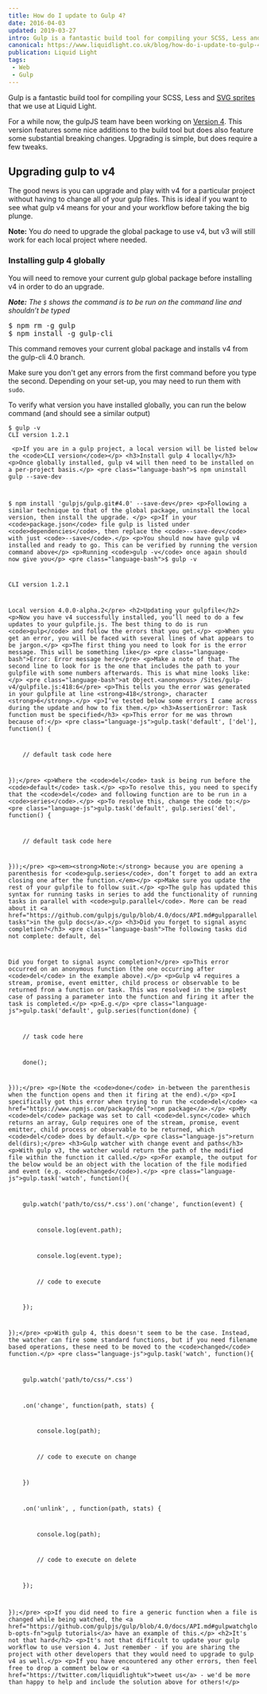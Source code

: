 ```yaml
---
title: How do I update to Gulp 4?
date: 2016-04-03
updated: 2019-03-27
intro: Gulp is a fantastic build tool for compiling your SCSS, Less and SVG sprites that we use at Liquid Light. For a while now, the gulpJS team have been working ...
canonical: https://www.liquidlight.co.uk/blog/how-do-i-update-to-gulp-4/
publication: Liquid Light
tags:
 - Web
 - Gulp
---
```


<p>Gulp is a fantastic build tool for compiling your SCSS, Less and <a href="https://www.liquidlight.co.uk/blog/article/creating-svg-sprites-using-gulp-and-sass/">SVG sprites</a> that we use at Liquid Light.</p>
<p>For a while now, the gulpJS team have been working on <a href="https://github.com/gulpjs/gulp/tree/4.0">Version 4</a>. This version features some nice additions to the build tool but does also feature some substantial breaking changes. Upgrading is simple, but does require a few tweaks.</p>
<h2>Upgrading gulp to v4</h2>
<p>The good news is you can upgrade and play with v4 for a particular project without having to change all of your gulp files. This is ideal if you want to see what gulp v4 means for your and your workflow before taking the big plunge.</p>
<p><strong>Note:</strong> You <em>do</em> need to upgrade the global package to use v4, but v3 will still work for each local project where needed.</p>
<h3>Installing gulp 4 globally</h3>
<p>You will need to remove your current gulp global package before installing v4 in order to do an upgrade.</p>
<p><em><strong>Note:</strong> The <code>$</code> shows the command is to be run on the command line and shouldn’t be typed</em></p>
<pre class="language-bash">$ npm rm -g gulp
$ npm install -g gulp-cli</pre>
<p>This command removes your current global package and installs v4 from the gulp-cli 4.0 branch.</p>
<p>Make sure you don't get any errors from the first command before you type the second. Depending on your set-up, you may need to run them with <code>sudo</code>.</p>
<p>To verify what version you have installed globally, you can run the below command (and should see a similar output)</p>
<pre class="“language-git”"><code>$ gulp -v
CLI version 1.2.1</code></pre>
<p><code> &lt;p&gt;If you are in a gulp project, a local version will be listed below the &lt;code&gt;CLI version&lt;/code&gt;&lt;/p&gt; &lt;h3&gt;Install gulp 4 locally&lt;/h3&gt; &lt;p&gt;Once globally installed, gulp v4 will then need to be installed on a per-project basis.&lt;/p&gt; &lt;pre class="language-bash"&gt;$ npm uninstall gulp --save-dev</code></p><code>
<p>$ npm install 'gulpjs/gulp.git#4.0' --save-dev&lt;/pre&gt; &lt;p&gt;Following a similar technique to that of the global package, uninstall the local version, then install the upgrade. &lt;/p&gt; &lt;p&gt;If in your &lt;code&gt;package.json&lt;/code&gt; file gulp is listed under &lt;code&gt;dependencies&lt;/code&gt;, then replace the &lt;code&gt;--save-dev&lt;/code&gt; with just &lt;code&gt;--save&lt;/code&gt;.&lt;/p&gt; &lt;p&gt;You should now have gulp v4 installed and ready to go. This can be verified by running the version command above&lt;/p&gt; &lt;p&gt;Running &lt;code&gt;gulp -v&lt;/code&gt; once again should now give you&lt;/p&gt; &lt;pre class="language-bash"&gt;$ gulp -v</p>
<p>CLI version 1.2.1</p>
<p>Local version 4.0.0-alpha.2&lt;/pre&gt; &lt;h2&gt;Updating your gulpfile&lt;/h2&gt; &lt;p&gt;Now you have v4 successfully installed, you’ll need to do a few updates to your gulpfile.js. The best thing to do is run &lt;code&gt;gulp&lt;/code&gt; and follow the errors that you get.&lt;/p&gt; &lt;p&gt;When you get an error, you will be faced with several lines of what appears to be jargon.&lt;/p&gt; &lt;p&gt;The first thing you need to look for is the error message. This will be something like&lt;/p&gt; &lt;pre class="language-bash"&gt;Error: Error message here&lt;/pre&gt; &lt;p&gt;Make a note of that. The second line to look for is the one that includes the path to your gulpfile with some numbers afterwards. This is what mine looks like:&lt;/p&gt; &lt;pre class="language-bash"&gt;at Object.&lt;anonymous&gt; /Sites/gulp-v4/gulpfile.js:418:6&lt;/pre&gt; &lt;p&gt;This tells you the error was generated in your gulpfile at line &lt;strong&gt;418&lt;/strong&gt;, character &lt;strong&gt;6&lt;/strong&gt;.&lt;/p&gt; &lt;p&gt;I’ve tested below some errors I came across during the update and how to fix them.&lt;/p&gt; &lt;h3&gt;AssertionError: Task function must be specified&lt;/h3&gt; &lt;p&gt;This error for me was thrown because of:&lt;/p&gt; &lt;pre class="language-js"&gt;gulp.task('default', ['del'], function() {</p>
<p>    // default task code here</p>
<p>});&lt;/pre&gt; &lt;p&gt;Where the &lt;code&gt;del&lt;/code&gt; task is being run before the &lt;code&gt;default&lt;/code&gt; task.&lt;/p&gt; &lt;p&gt;To resolve this, you need to specify that the &lt;code&gt;del&lt;/code&gt; and following function are to be run in a &lt;code&gt;series&lt;/code&gt;.&lt;/p&gt; &lt;p&gt;To resolve this, change the code to:&lt;/p&gt; &lt;pre class="language-js"&gt;gulp.task('default', gulp.series('del', function() { </p>
<p>    // default task code here</p>
<p>}));&lt;/pre&gt; &lt;p&gt;&lt;em&gt;&lt;strong&gt;Note:&lt;/strong&gt; because you are opening a parenthesis for &lt;code&gt;gulp.series&lt;/code&gt;, don’t forget to add an extra closing one after the function.&lt;/em&gt;&lt;/p&gt; &lt;p&gt;Make sure you update the rest of your gulpfile to follow suit.&lt;/p&gt; &lt;p&gt;The gulp has updated this syntax for running tasks in series to add the functionality of running tasks in parallel with &lt;code&gt;gulp.parallel&lt;/code&gt;. More can be read about it &lt;a href="https://github.com/gulpjs/gulp/blob/4.0/docs/API.md#gulpparalleltasks"&gt;in the gulp docs&lt;/a&gt;.&lt;/p&gt; &lt;h3&gt;Did you forget to signal async completion?&lt;/h3&gt; &lt;pre class="language-bash"&gt;The following tasks did not complete: default, del</p>
<p>Did you forget to signal async completion?&lt;/pre&gt; &lt;p&gt;This error occurred on an anonymous function (the one occurring after &lt;code&gt;del&lt;/code&gt; in the example above).&lt;/p&gt; &lt;p&gt;Gulp v4 requires a stream, promise, event emitter, child process or observable to be returned from a function or task. This was resolved in the simplest case of passing a parameter into the function and firing it after the task is completed.&lt;/p&gt; &lt;p&gt;E.g.&lt;/p&gt; &lt;pre class="language-js"&gt;gulp.task('default', gulp.series(function(done) {    </p>
<p>    // task code here</p>
<p>    done();</p>
<p>}));&lt;/pre&gt; &lt;p&gt;(Note the &lt;code&gt;done&lt;/code&gt; in-between the parenthesis when the function opens and then it firing at the end).&lt;/p&gt; &lt;p&gt;I specifically got this error when trying to run the &lt;code&gt;del&lt;/code&gt; &lt;a href="https://www.npmjs.com/package/del"&gt;npm package&lt;/a&gt;.&lt;/p&gt; &lt;p&gt;My &lt;code&gt;del&lt;/code&gt; package was set to call &lt;code&gt;del.sync&lt;/code&gt; which returns an array, Gulp requires one of the stream, promise, event emitter, child process or observable to be returned, which &lt;code&gt;del&lt;/code&gt; does by default.&lt;/p&gt; &lt;pre class="language-js"&gt;return del(dirs);&lt;/pre&gt; &lt;h3&gt;Gulp watcher with change event and paths&lt;/h3&gt; &lt;p&gt;With gulp v3, the watcher would return the path of the modified file within the function it called.&lt;/p&gt; &lt;p&gt;For example, the output for the below would be an object with the location of the file modified and event (e.g. &lt;code&gt;changed&lt;/code&gt;).&lt;/p&gt; &lt;pre class="language-js"&gt;gulp.task('watch', function(){</p>
<p>    gulp.watch('path/to/css/*.css').on('change', function(event) {</p>
<p>        console.log(event.path);</p>
<p>        console.log(event.type);</p>
<p>        // code to execute</p>
<p>    });</p>
<p>});&lt;/pre&gt; &lt;p&gt;With gulp 4, this doesn't seem to be the case. Instead, the watcher can fire some standard functions, but if you need filename based operations, these need to be moved to the &lt;code&gt;changed&lt;/code&gt; function.&lt;/p&gt; &lt;pre class="language-js"&gt;gulp.task('watch', function(){</p>
<p>    gulp.watch('path/to/css/*.css')</p>
<p>    .on('change', function(path, stats) {</p>
<p>        console.log(path);</p>
<p>        // code to execute on change</p>
<p>    })</p>
<p>    .on('unlink', , function(path, stats) {</p>
<p>        console.log(path);</p>
<p>        // code to execute on delete</p>
<p>    });</p>
</code><p><code>});&lt;/pre&gt; &lt;p&gt;If you did need to fire a generic function when a file is changed while being watched, the &lt;a href="https://github.com/gulpjs/gulp/blob/4.0/docs/API.md#gulpwatchglob-opts-fn"&gt;gulp tutorials&lt;/a&gt; have an example of this.&lt;/p&gt; &lt;h2&gt;It's not that hard&lt;/h2&gt; &lt;p&gt;It's not that difficult to update your gulp workflow to use version 4. Just remember - if you are sharing the project with other developers that they would need to upgrade to gulp v4 as well.&lt;/p&gt; &lt;p&gt;If you have encountered any other errors, then feel free to drop a comment below or &lt;a href="https://twitter.com/liquidlightuk"&gt;tweet us&lt;/a&gt; - we'd be more than happy to help and include the solution above for others!&lt;/p&gt;</code></p>